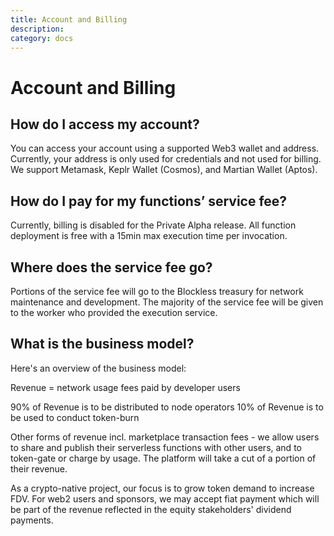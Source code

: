 ```yaml
---
title: Account and Billing
description: 
category: docs
---
```


# Account and Billing

## How do I access my account?

You can access your account using a supported Web3 wallet and address. Currently, your address is only used for credentials and not used for billing. We support Metamask, Keplr Wallet (Cosmos), and Martian Wallet (Aptos).

## How do I pay for my functions’ service fee?

Currently, billing is disabled for the Private Alpha release. All function deployment is free with a 15min max execution time per invocation.

## Where does the service fee go?

Portions of the service fee will go to the Blockless treasury for network maintenance and development. The majority of the service fee will be given to the worker who provided the execution service.

## What is the business model?

Here's an overview of the business model:

Revenue = network usage fees paid by developer users

90% of Revenue is to be distributed to node operators
10% of Revenue is to be used to conduct token-burn

Other forms of revenue incl. marketplace transaction fees - we allow users to share and publish their serverless functions with other users, and to token-gate or charge by usage. The platform will take a cut of a portion of their revenue.

As a crypto-native project, our focus is to grow token demand to increase FDV. For web2 users and sponsors, we may accept fiat payment which will be part of the revenue reflected in the equity stakeholders' dividend payments.
